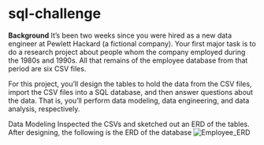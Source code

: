 # sql-challenge
**Background**
It’s been two weeks since you were hired as a new data engineer at Pewlett Hackard (a fictional company). Your first major task is to do a research project about people whom the company employed during the 1980s and 1990s. All that remains of the employee database from that period are six CSV files.

For this project, you’ll design the tables to hold the data from the CSV files, import the CSV files into a SQL database, and then answer questions about the data. That is, you’ll perform data modeling, data engineering, and data analysis, respectively.

Data Modeling
Inspected the CSVs and sketched out an ERD of the tables. After designing, the following is the ERD of the database
![Employee_ERD](https://user-images.githubusercontent.com/112193116/201808898-cb049aa4-9c28-4066-a892-5fa321a09c9f.png)
